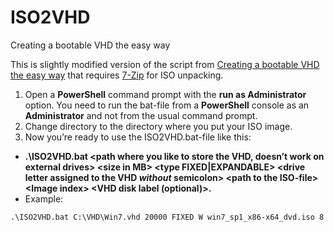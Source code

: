 # ISO2VHD
Creating a bootable VHD the easy way

This is slightly modified version of the script from [Creating a bootable VHD the easy way](http://www.hugohaggmark.com/2010/09/23/creating-a-bootable-vhd-the-easy-way/) that requires [7-Zip](http://7-zip.org) for ISO unpacking.

1. Open a **PowerShell** command prompt with the **run as Administrator** option. You need to run the bat-file from a **PowerShell** console as an **Administrator** and not from the usual command prompt.
2. Change directory to the directory where you put your ISO image.
3. Now you’re ready to use the ISO2VHD.bat-file like this:
  * **.\ISO2VHD.bat \<path where you like to store the VHD, doesn’t work on external drives\> \<size in MB\> \<type FIXED|EXPANDABLE\> \<drive letter assigned to the VHD _without_ semicolon\> \<path to the ISO-file\> \<Image index\> \<VHD disk label (optional)\>.**
  * Example: 
  ```
  .\ISO2VHD.bat C:\VHD\Win7.vhd 20000 FIXED W win7_sp1_x86-x64_dvd.iso 8
  ```
